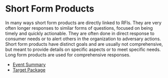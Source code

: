 # Short Form Products

In many ways short form products are directly linked to RFIs. They are very often longer responses to similar forms of questions, focused on being timely and quickly actionable. They are often done in direct response to consumer needs or to alert others in the organization to adversary actions. Short form products have distinct goals and are usually not comprehensive, but meant to provide details on specific aspects or to meet specific needs. Long form products are used for comprehensive responses.

- [Event Summary](/short_form/event_summary.md)
- [Target Package](/short_form/target_package.md)
